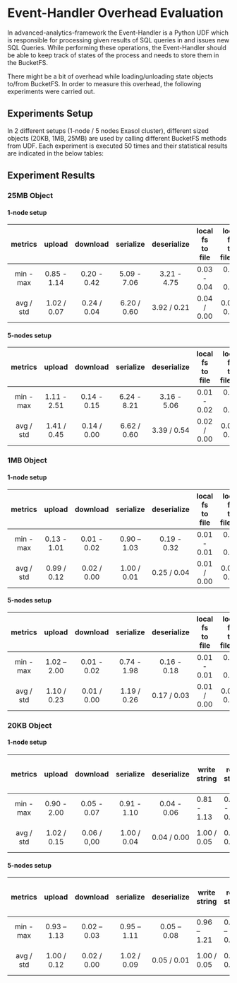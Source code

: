 # Event-Handler Overhead Evaluation


In advanced-analytics-framework  the Event-Handler is a Python UDF which is 
responsible for processing  given results of SQL queries in  and issues new SQL 
Queries. While performing these operations, the Event-Handler should be able to 
keep track of states of the process and needs to store them in the BucketFS. 

There might be a bit of overhead while loading/unloading state objects to/from 
BucketFS. In order to measure this overhead, the following experiments were 
carried out.

## Experiments Setup
In 2 different setups (1-node / 5 nodes Exasol cluster), different sized objects 
(20KB, 1MB, 25MB) are used by calling different BucketFS methods from UDF. Each 
experiment is executed 50 times and their statistical results are indicated 
in the below tables:

## Experiment Results

### 25MB Object
#### 1-node setup 
|  metrics  |    upload   |   download  |  serialize  | deserialize | local fs<br>to file | local fs <br>to fileobj | local fs <br>to joblib  |
|:---------:|:-----------:|:-----------:|:-----------:|:-----------:|:-------------------:|:-----------------------:|:-----------------------:|
| min - max | 0.85 - 1.14 | 0.20 - 0.42 | 5.09 - 7.06 | 3.21 - 4.75 |     0.03 - 0.04     |       0.02 - 0.04       |       2.71 - 4.29       |
| avg / std | 1.02 / 0.07 | 0.24 / 0.04 | 6.20 / 0.60 | 3.92 / 0.21 |     0.04 / 0.00     |       0.03 / 0.00       |       3.33 / 0.41       |

#### 5-nodes setup 
|  metrics  |    upload   |   download  |  serialize  | deserialize | local fs<br>to file | local fs <br>to fileobj | local fs <br>to joblib  |
|:---------:|:-----------:|:-----------:|:-----------:|:-----------:|:-------------------:|:-----------------------:|:-----------------------:|
| min - max | 1.11 - 2.51 | 0.14 - 0.15 | 6.24 - 8.21 | 3.16 - 5.06 |     0.01 - 0.02     |       0.02 - 0.05       |       3.02 - 4.84       |
| avg / std | 1.41 / 0.45 | 0.14 / 0.00 | 6.62 / 0.60 | 3.39 / 0.54 |     0.02 / 0.00     |       0.03 / 0.01       |       3.31 / 0.51       |




### 1MB Object
#### 1-node setup 
|  metrics  |    upload   |   download  |  serialize  | deserialize | local fs<br>to file | local fs <br>to fileobj | local fs <br>to joblib  |
|:---------:|:-----------:|:-----------:|:-----------:|:-----------:|:-------------------:|:-----------------------:|:-----------------------:|
| min - max | 0.13 - 1.01 | 0.01 - 0.02 | 0.90 – 1.03 | 0.19 - 0.32 |     0.01 - 0.01     |       0.01 - 0.01       |       0.16 - 0.39       |
| avg / std | 0.99 / 0.12 | 0.02 / 0.00 | 1.00 / 0.01 | 0.25 / 0.04 |     0.01 / 0.00     |       0.01 / 0.00       |       0.21 / 0.04       |
#### 5-nodes setup 
|  metrics  |    upload   |   download  |  serialize  | deserialize | local fs<br>to file | local fs <br>to fileobj | local fs <br>to joblib |
|:---------:|:-----------:|:-----------:|:-----------:|:-----------:|:-------------------:|:-----------------------:|:----------------------:|
| min - max | 1.02 – 2.00 | 0.01 - 0.02 | 0.74 - 1.98 | 0.16 - 0.18 |     0.01 - 0.01     |       0.01 - 0.01       |      0.16 - 0.19       |
| avg / std | 1.10 / 0.23 | 0.01 / 0.00 | 1.19 / 0.26 | 0.17 / 0.03 |     0.01 / 0.00     |       0.01 / 0.01       |      0.17 / 0.04       |


### 20KB Object
#### 1-node setup 
|  metrics  |    upload   |   download  |  serialize  | deserialize | write <br>string | read <br>string | local fs<br>to file | local fs <br>to fileobj | local fs <br>to joblib  |
|:---------:|:-----------:|:-----------:|:-----------:|:-----------:|------------------|-----------------|:-------------------:|:-----------------------:|:-----------------------:|
| min - max | 0.90 - 2.00 | 0.05 - 0.07 | 0.91 - 1.10 | 0.04 - 0.06 | 0.81 - 1.13      | 0.03 - 0.05     |     0.01 - 0.01     |       0.01 - 0.01       |       0.01 - 0.01       |
| avg / std | 1.02 / 0.15 | 0.06 / 0,00 | 1.00 / 0.04 | 0.04 / 0.00 | 1.00 / 0.05      | 0.04 / 0.00     |     0.01 / 0.00     |       0.01 / 0.00       |       0.01 / 0.00       |

#### 5-nodes setup 
|  metrics  |    upload   |   download  |  serialize  | deserialize | write <br>string | read <br>string | local fs<br>to file | local fs <br>to fileobj | local fs <br>to joblib  |
|:---------:|:-----------:|:-----------:|:-----------:|:-----------:|------------------|-----------------|:-------------------:|:-----------------------:|:-----------------------:|
| min - max | 0.93 – 1.13 | 0.02 – 0.03 | 0.95 – 1.11 | 0.05 – 0.08 | 0.96 – 1.21      | 0.02 – 0.04     |     0.01 - 0.01     |       0.01 - 0.01       |       0.01 - 0.01       |
| avg / std | 1.00 / 0.12 | 0.02 / 0.00 | 1.02 / 0.09 | 0.05 / 0.01 | 1.00 / 0.05      | 0.03 / 0.00     |     0.03 / 0.00     |       0.01 / 0.00       |       0.01 / 0.00       |
